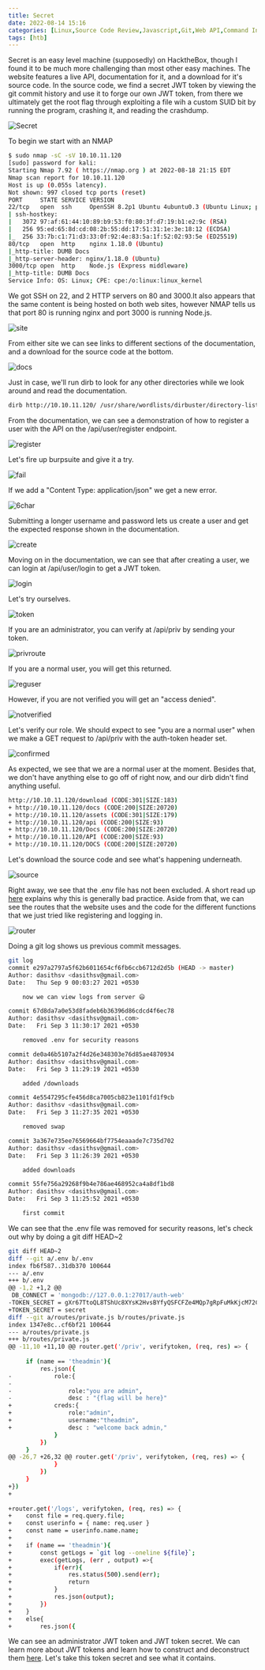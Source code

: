 ```yaml
---
title: Secret
date: 2022-08-14 15:16
categories: [Linux,Source Code Review,Javascript,Git,Web API,Command Injection,Weak Authentication, SUID exploitation]
tags: [htb]
---
```

Secret is an easy level machine (supposedly) on HacktheBox, though I found it to be much more challenging than most other easy machines. The website features a live API, documentation for it, and a download for it's source code. In the source code, we find a secret JWT token by viewing the git commit history and use it to forge our own JWT token, from there we ultimately get the root flag through exploiting a file wih a custom SUID bit by running the program, crashing it, and reading the crashdump.

![Secret](/assets/img/secret/Secret.png)

To begin we start with an NMAP

```bash
$ sudo nmap -sC -sV 10.10.11.120
[sudo] password for kali: 
Starting Nmap 7.92 ( https://nmap.org ) at 2022-08-18 21:15 EDT
Nmap scan report for 10.10.11.120
Host is up (0.055s latency).
Not shown: 997 closed tcp ports (reset)
PORT     STATE SERVICE VERSION
22/tcp   open  ssh     OpenSSH 8.2p1 Ubuntu 4ubuntu0.3 (Ubuntu Linux; protocol 2.0)
| ssh-hostkey: 
|   3072 97:af:61:44:10:89:b9:53:f0:80:3f:d7:19:b1:e2:9c (RSA)
|   256 95:ed:65:8d:cd:08:2b:55:dd:17:51:31:1e:3e:18:12 (ECDSA)
|_  256 33:7b:c1:71:d3:33:0f:92:4e:83:5a:1f:52:02:93:5e (ED25519)
80/tcp   open  http    nginx 1.18.0 (Ubuntu)
|_http-title: DUMB Docs
|_http-server-header: nginx/1.18.0 (Ubuntu)
3000/tcp open  http    Node.js (Express middleware)
|_http-title: DUMB Docs
Service Info: OS: Linux; CPE: cpe:/o:linux:linux_kernel
```

We got SSH on 22, and 2 HTTP servers on 80 and 3000.It also appears that the same content is being hosted on both web sites, however NMAP tells us that port 80 is running nginx and port 3000 is running Node.js.

![site](/assets/img/secret/site.png)

From either site we can see links to different sections of the documentation, and a download for the source code at the bottom.

![docs](/assets/img/secret/docs.png)

Just in case, we'll run dirb to look for any other directories while we look around and read the documentation.

```bash
dirb http://10.10.11.120/ /usr/share/wordlists/dirbuster/directory-list-2.3-small.txt
```

From the documentation, we can see a demonstration of how to register a user with the API on the /api/user/register endpoint.

![register](/assets/img/secret/register.png)

Let's fire up burpsuite and give it a try.

![fail](/assets/img/secret/fail.png)

If we add a "Content Type: application/json" we get a new error.

![6char](/assets/img/secret/6char.png)

Submitting a longer username and password lets us create a user and get the expected response shown in the documentation.

![create](/assets/img/secret/create.png)

Moving on in the documentation, we can see that after creating a user, we can login at /api/user/login to get a JWT token.

![login](/assets/img/secret/login.png)

Let's try ourselves.

![token](/assets/img/secret/token.png)

If you are an administrator, you can verify at /api/priv by sending your token.

![privroute](/assets/img/secret/privroute.png)

If you are a normal user, you will get this returned.

![reguser](/assets/img/secret/reguser.png)

However, if you are not verified you will get an "access denied".

![notverified](/assets/img/secret/notverified.png)

Let's verify our role. We should expect to see "you are a normal user" when we make a GET request to /api/priv with the auth-token header set.

![confirmed](/assets/img/secret/confirmed.png)

As expected, we see that we are a normal user at the moment. Besides that, we don't have anything else to go off of right now, and our dirb didn't find anything useful.

```bash
http://10.10.11.120/download (CODE:301|SIZE:183)                                                                 
+ http://10.10.11.120/docs (CODE:200|SIZE:20720)                                                                   
+ http://10.10.11.120/assets (CODE:301|SIZE:179)                                                                   
+ http://10.10.11.120/api (CODE:200|SIZE:93)                                                                       
+ http://10.10.11.120/Docs (CODE:200|SIZE:20720)                                                                   
+ http://10.10.11.120/API (CODE:200|SIZE:93)                                                                       
+ http://10.10.11.120/DOCS (CODE:200|SIZE:20720)
```

Let's download the source code and see what's happening underneath.

![source](/assets/img/secret/source.png)

Right away, we see that the .env file has not been excluded. A short read up [here](https://dev.to/somedood/please-dont-commit-env-3o9h) explains why this is generally bad practice. Aside from that, we can see the routes that the website uses and the code for the different functions that we just tried like registering and logging in.

![router](/assets/img/secret/router.png)

Doing a git log shows us previous commit messages.

```bash
git log 
commit e297a2797a5f62b6011654cf6fb6ccb6712d2d5b (HEAD -> master)
Author: dasithsv <dasithsv@gmail.com>
Date:   Thu Sep 9 00:03:27 2021 +0530

    now we can view logs from server 😃

commit 67d8da7a0e53d8fadeb6b36396d86cdcd4f6ec78
Author: dasithsv <dasithsv@gmail.com>
Date:   Fri Sep 3 11:30:17 2021 +0530

    removed .env for security reasons

commit de0a46b5107a2f4d26e348303e76d85ae4870934
Author: dasithsv <dasithsv@gmail.com>
Date:   Fri Sep 3 11:29:19 2021 +0530

    added /downloads

commit 4e5547295cfe456d8ca7005cb823e1101fd1f9cb
Author: dasithsv <dasithsv@gmail.com>
Date:   Fri Sep 3 11:27:35 2021 +0530

    removed swap

commit 3a367e735ee76569664bf7754eaaade7c735d702
Author: dasithsv <dasithsv@gmail.com>
Date:   Fri Sep 3 11:26:39 2021 +0530

    added downloads

commit 55fe756a29268f9b4e786ae468952ca4a8df1bd8
Author: dasithsv <dasithsv@gmail.com>
Date:   Fri Sep 3 11:25:52 2021 +0530

    first commit
```

We can see that the .env file was removed for security reasons, let's check out why by doing a git diff HEAD~2

```bash
git diff HEAD~2
diff --git a/.env b/.env
index fb6f587..31db370 100644
--- a/.env
+++ b/.env
@@ -1,2 +1,2 @@
 DB_CONNECT = 'mongodb://127.0.0.1:27017/auth-web'
-TOKEN_SECRET = gXr67TtoQL8TShUc8XYsK2HvsBYfyQSFCFZe4MQp7gRpFuMkKjcM72CNQN4fMfbZEKx4i7YiWuNAkmuTcdEriCMm9vPAYkhpwPTiuVwVhvwE
+TOKEN_SECRET = secret
diff --git a/routes/private.js b/routes/private.js
index 1347e8c..cf6bf21 100644
--- a/routes/private.js
+++ b/routes/private.js
@@ -11,10 +11,10 @@ router.get('/priv', verifytoken, (req, res) => {
     
     if (name == 'theadmin'){
         res.json({
-            role:{
-
-                role:"you are admin", 
-                desc : "{flag will be here}"
+            creds:{
+                role:"admin", 
+                username:"theadmin",
+                desc : "welcome back admin,"
             }
         })
     }
@@ -26,7 +26,32 @@ router.get('/priv', verifytoken, (req, res) => {
             }
         })
     }
+})
+
 
+router.get('/logs', verifytoken, (req, res) => {
+    const file = req.query.file;
+    const userinfo = { name: req.user }
+    const name = userinfo.name.name;
+    
+    if (name == 'theadmin'){
+        const getLogs = `git log --oneline ${file}`;
+        exec(getLogs, (err , output) =>{
+            if(err){
+                res.status(500).send(err);
+                return
+            }
+            res.json(output);
+        })
+    }
+    else{
+        res.json({
```

We can see an administrator JWT token and JWT token secret. We can learn more about JWT tokens and learn how to construct and deconstruct them [here](https://jwt.io/). Let's take this token secret and see what it contains.